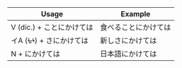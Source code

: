|Usage|Example|
|-|-|
|V (dic.) + ことにかけては|食べることにかけては|
|イA (~~い~~) + さにかけては|新しさにかけては|
|N + にかけては|日本語にかけては|